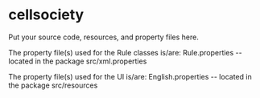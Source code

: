 # cellsociety 

Put your source code, resources, and property files here.

The property file(s) used for the Rule classes is/are:
	Rule.properties -- located in the package src/xml.properties
	
The property file(s) used for the UI is/are:
	English.properties -- located in the package src/resources